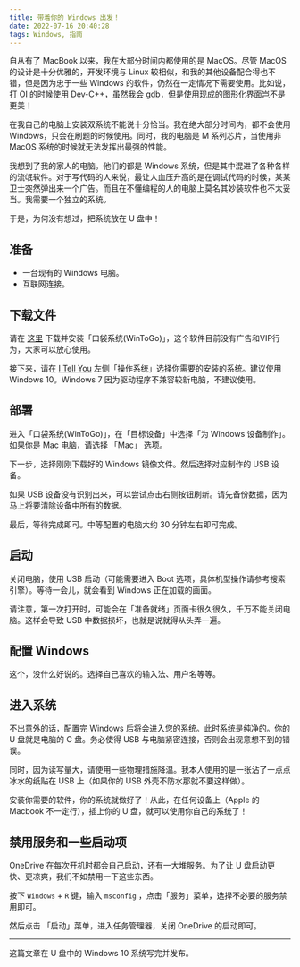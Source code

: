 ```yaml
---
title: 带着你的 Windows 出发！
date: 2022-07-16 20:40:28
tags: Windows, 指南
---
```


自从有了 MacBook 以来，我在大部分时间内都使用的是 MacOS。尽管 MacOS 的设计是十分优雅的，开发环境与 Linux 较相似，和我的其他设备配合得也不错，但是因为忠于一些 Windows 的软件，仍然在一定情况下需要使用。比如说，打 OI 的时候使用 Dev-C++，虽然我会 gdb，但是使用现成的图形化界面岂不是更美！

在我自己的电脑上安装双系统不能说十分恰当。我在绝大部分时间内，都不会使用 Windows，只会在刷题的时候使用。同时，我的电脑是 M 系列芯片，当使用非 MacOS 系统的时候就无法发挥出最强的性能。

我想到了我的家人的电脑。他们的都是 Windows 系统，但是其中混进了各种各样的流氓软件。对于写代码的人来说，最让人血压升高的是在调试代码的时候，某某卫士突然弹出来一个广告。而且在不懂编程的人的电脑上莫名其妙装软件也不太妥当。我需要一个独立的系统。

于是，为何没有想过，把系统放在 U 盘中！

## 准备

- 一台现有的 Windows 电脑。
- 互联网连接。

## 下载文件

请在 [这里](https://www.disktool.cn/wintogo.html) 下载并安装「口袋系统(WinToGo)」，这个软件目前没有广告和VIP行为，大家可以放心使用。

接下来，请在 [I Tell You](https://msdn.itellyou.cn/) 左侧「操作系统」选择你需要的安装的系统。建议使用 Windows 10。Windows 7 因为驱动程序不兼容较新电脑，不建议使用。

## 部署

进入「口袋系统(WinToGo)」，在「目标设备」中选择「为 Windows 设备制作」。如果你是 Mac 电脑，请选择 「Mac」 选项。

下一步，选择刚刚下载好的 Windows 镜像文件。然后选择对应制作的 USB 设备。

如果 USB 设备没有识别出来，可以尝试点击右侧按钮刷新。请先备份数据，因为马上将要清除设备中所有的数据。

最后，等待完成即可。中等配置的电脑大约 30 分钟左右即可完成。

## 启动

关闭电脑，使用 USB 启动（可能需要进入 Boot 选项，具体机型操作请参考搜索引擎）。等待一会儿，就会看到 Windows 正在加载的画面。

请注意，第一次打开时，可能会在「准备就绪」页面卡很久很久，千万不能关闭电脑。这样会导致 USB 中数据损坏，也就是说就得从头弄一遍。

## 配置 Windows

这个，没什么好说的。选择自己喜欢的输入法、用户名等等。

## 进入系统

不出意外的话，配置完 Windows 后将会进入您的系统。此时系统是纯净的。你的 U 盘就是电脑的 C 盘。务必使得 USB 与电脑紧密连接，否则会出现意想不到的错误。

同时，因为读写量大，请使用一些物理措施降温。我本人使用的是一张沾了一点点冰水的纸贴在 USB 上（如果你的 USB 外壳不防水那就不要这样做）。

安装你需要的软件，你的系统就做好了！从此，在任何设备上（Apple 的 Macbook 不一定行），插上你的 U 盘，就可以使用你自己的系统了！

## 禁用服务和一些启动项

OneDrive 在每次开机时都会自己启动，还有一大堆服务。为了让 U 盘启动更快、更凉爽，我们不如禁用一下这些东西。

按下 `Windows` + `R` 键，输入 `msconfig` ，点击「服务」菜单，选择不必要的服务禁用即可。

然后点击 「启动」菜单，进入任务管理器，关闭 OneDrive 的启动即可。

---

这篇文章在 U 盘中的 Windows 10 系统写完并发布。